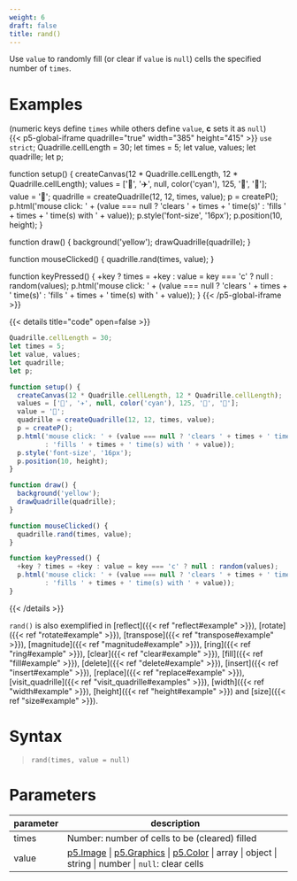 ```yaml
---
weight: 6
draft: false
title: rand()
---
```


Use `value` to randomly fill (or clear if `value` is `null`) cells the specified number of `times`.

# Examples

(numeric keys define `times` while others define `value`, **c** sets it as `null`)\
{{< p5-global-iframe quadrille="true" width="385" height="415" >}}
`use strict`;
Quadrille.cellLength = 30;
let times = 5;
let value, values;
let quadrille;
let p;

function setup() {
  createCanvas(12 * Quadrille.cellLength, 12 * Quadrille.cellLength);
  values = ['👻', '✈️', null, color('cyan'), 125, '🐒', '🐍'];
  value = '🐒';
  quadrille = createQuadrille(12, 12, times, value);
  p = createP();
  p.html('mouse click: ' + (value === null ? 'clears ' + times + ' time(s)'
         : 'fills ' + times + ' time(s) with ' + value));
  p.style('font-size', '16px');
  p.position(10, height);
}

function draw() {
  background('yellow');
  drawQuadrille(quadrille);
}

function mouseClicked() {
  quadrille.rand(times, value);
}

function keyPressed() {
  +key ? times = +key : value = key === 'c' ? null : random(values);
  p.html('mouse click: ' + (value === null ? 'clears ' + times + ' time(s)'
         : 'fills ' + times + ' time(s) with ' + value));
}
{{< /p5-global-iframe >}}

{{< details title="code" open=false >}}
```js
Quadrille.cellLength = 30;
let times = 5;
let value, values;
let quadrille;
let p;

function setup() {
  createCanvas(12 * Quadrille.cellLength, 12 * Quadrille.cellLength);
  values = ['👻', '✈️', null, color('cyan'), 125, '🐒', '🐍'];
  value = '🐒';
  quadrille = createQuadrille(12, 12, times, value);
  p = createP();
  p.html('mouse click: ' + (value === null ? 'clears ' + times + ' time(s)'
         : 'fills ' + times + ' time(s) with ' + value));
  p.style('font-size', '16px');
  p.position(10, height);
}

function draw() {
  background('yellow');
  drawQuadrille(quadrille);
}

function mouseClicked() {
  quadrille.rand(times, value);
}

function keyPressed() {
  +key ? times = +key : value = key === 'c' ? null : random(values);
  p.html('mouse click: ' + (value === null ? 'clears ' + times + ' time(s)'
         : 'fills ' + times + ' time(s) with ' + value));
}
```
{{< /details >}}

`rand()` is also exemplified in [reflect]({{< ref "reflect#example" >}}), [rotate]({{< ref "rotate#example" >}}), [transpose]({{< ref "transpose#example" >}}), [magnitude]({{< ref "magnitude#example" >}}), [ring]({{< ref "ring#example" >}}), [clear]({{< ref "clear#example" >}}), [fill]({{< ref "fill#example" >}}), [delete]({{< ref "delete#example" >}}), [insert]({{< ref "insert#example" >}}), [replace]({{< ref "replace#example" >}}), [visit_quadrille]({{< ref "visit_quadrille#examples" >}}), [width]({{< ref "width#example" >}}), [height]({{< ref "height#example" >}}) and [size]({{< ref "size#example" >}}).

# Syntax

> `rand(times, value = null)`

# Parameters

| parameter | description                                                                                                                                                         |
|-----------|---------------------------------------------------------------------------------------------------------------------------------------------------------------------|
| times     | Number: number of cells to be (cleared) filled |
| value     | [p5.Image](https://p5js.org/reference/#/p5.Image) \| [p5.Graphics](https://p5js.org/reference/#/p5.Graphics) \| [p5.Color](https://p5js.org/reference/#/p5.Color) \| array \| object \| string \| number \| `null`: clear cells |